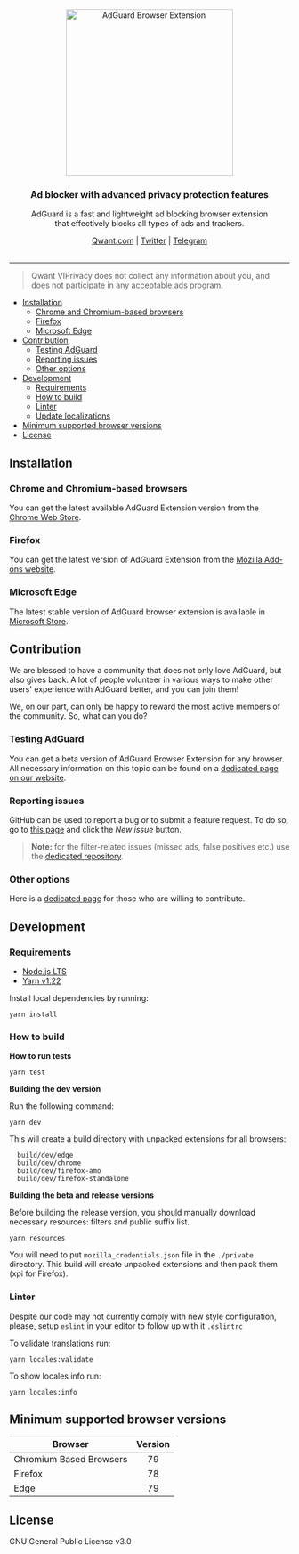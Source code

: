 &nbsp;

<p align="center">
  <img src="https://cdn.adguard.com/public/Adguard/Common/adguard_extension.svg" width="300px" alt="AdGuard Browser Extension" />
</p>
<h3 align="center">Ad blocker with advanced privacy protection features</h3>
<p align="center">
  AdGuard is a fast and lightweight ad blocking browser extension<br/>that effectively blocks all types of ads and trackers.
</p>

<p align="center">
    <a href="https://qwant.com/">Qwant.com</a> |
    <a href="https://twitter.com/Qwant_FR">Twitter</a> |
    <a href="https://t.me/ClubQwant">Telegram</a>
    <br /><br />
    </a>
</p>

<hr />

> Qwant VIPrivacy does not collect any information about you, and does not participate in any acceptable ads program.

- [Installation](#installation)
  - [Chrome and Chromium-based browsers](#installation-chrome)
  - [Firefox](#installation-firefox)
  - [Microsoft Edge](#installation-edge)
- [Contribution](#contribution)
  - [Testing AdGuard](#contribution-testing)
  - [Reporting issues](#contribution-reporting)
  - [Other options](#contribution-other)
- [Development](#dev)
  - [Requirements](#dev-requirements)
  - [How to build](#dev-build)
  - [Linter](#dev-linter)
  - [Update localizations](#dev-localizations)
- [Minimum supported browser versions](#minimum-supported-browser-versions)
- [License](#license)

<a id="installation"></a>

## Installation

<a id="installation-chrome"></a>

### Chrome and Chromium-based browsers

You can get the latest available AdGuard Extension version from the [Chrome Web Store](https://agrd.io/extension_chrome).

<a id="installation-firefox"></a>

### Firefox

You can get the latest version of AdGuard Extension from the [Mozilla Add-ons website](https://agrd.io/extension_firefox).

<a id="installation-edge"></a>

### Microsoft Edge

The latest stable version of AdGuard browser extension is available in [Microsoft Store](https://agrd.io/extension_edge).

<a id="contribution"></a>

## Contribution

We are blessed to have a community that does not only love AdGuard, but also gives back. A lot of people volunteer in various ways to make other users' experience with AdGuard better, and you can join them!

We, on our part, can only be happy to reward the most active members of the community. So, what can you do?

<a id="contribution-testing"></a>

### Testing AdGuard

You can get a beta version of AdGuard Browser Extension for any browser. All necessary information on this topic can be found on a [dedicated page on our website](https://adguard.com/beta.html).

<a id="contribution-reporting"></a>

### Reporting issues

GitHub can be used to report a bug or to submit a feature request. To do so, go to [this page](https://github.com/Qwant/qwant-viprivacy/issues) and click the _New issue_ button.

> **Note:** for the filter-related issues (missed ads, false positives etc.) use the [dedicated repository](https://github.com/AdguardTeam/AdguardFilters).

<a id="contribution-other"></a>

### Other options

Here is a [dedicated page](https://adguard.com/contribute.html) for those who are willing to contribute.

<a id="dev-requirements"></a>

## Development

### Requirements

- [Node.js LTS](https://nodejs.org/en/download/)
- [Yarn v1.22](https://yarnpkg.com/en/docs/install/)

Install local dependencies by running:

```
yarn install
```

<a id="dev-build"></a>

### How to build

**How to run tests**

```
yarn test
```

**Building the dev version**

Run the following command:

```
yarn dev
```

This will create a build directory with unpacked extensions for all browsers:

```
  build/dev/edge
  build/dev/chrome
  build/dev/firefox-amo
  build/dev/firefox-standalone
```

**Building the beta and release versions**

Before building the release version, you should manually download necessary resources: filters and public suffix list.

```
yarn resources
```

You will need to put `mozilla_credentials.json` file in the `./private` directory. This build will create unpacked extensions and then pack them (xpi for Firefox).

<a id="dev-linter"></a>

### Linter

Despite our code may not currently comply with new style configuration,
please, setup `eslint` in your editor to follow up with it `.eslintrc`

<a id="dev-localizations"></a>

To validate translations run:

```
yarn locales:validate
```

To show locales info run:

```
yarn locales:info
```

<a id="minimum-supported-browser-versions"></a>

## Minimum supported browser versions

| Browser                 | Version |
| ----------------------- | :-----: |
| Chromium Based Browsers |   79    |
| Firefox                 |   78    |
| Edge                    |   79    |

<a id="license"></a>

## License

GNU General Public License v3.0
